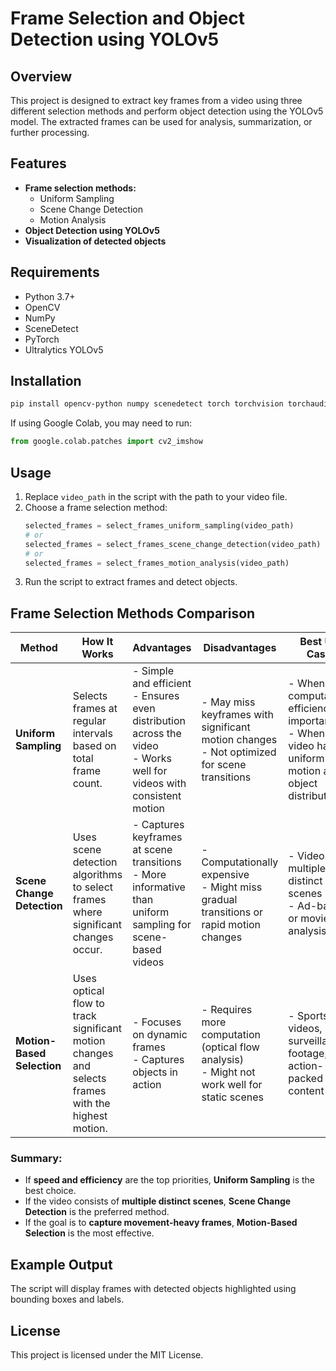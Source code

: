 # Frame Selection and Object Detection using YOLOv5

## Overview
This project is designed to extract key frames from a video using three different selection methods and perform object detection using the YOLOv5 model. The extracted frames can be used for analysis, summarization, or further processing.

## Features
- **Frame selection methods:**
  - Uniform Sampling
  - Scene Change Detection
  - Motion Analysis
- **Object Detection using YOLOv5**
- **Visualization of detected objects**

## Requirements
- Python 3.7+
- OpenCV
- NumPy
- SceneDetect
- PyTorch
- Ultralytics YOLOv5

## Installation
```bash
pip install opencv-python numpy scenedetect torch torchvision torchaudio
```

If using Google Colab, you may need to run:
```python
from google.colab.patches import cv2_imshow
```


## Usage
1. Replace `video_path` in the script with the path to your video file.
2. Choose a frame selection method:
   ```python
   selected_frames = select_frames_uniform_sampling(video_path)
   # or
   selected_frames = select_frames_scene_change_detection(video_path)
   # or
   selected_frames = select_frames_motion_analysis(video_path)
   ```
3. Run the script to extract frames and detect objects.

## Frame Selection Methods Comparison

| Method | How It Works | Advantages | Disadvantages | Best Use Cases |
|---------|-------------|------------|--------------|----------------|
| **Uniform Sampling** | Selects frames at regular intervals based on total frame count. | - Simple and efficient<br>- Ensures even distribution across the video<br>- Works well for videos with consistent motion | - May miss keyframes with significant motion changes<br>- Not optimized for scene transitions | - When computational efficiency is important<br>- When the video has uniform motion and object distribution |
| **Scene Change Detection** | Uses scene detection algorithms to select frames where significant changes occur. | - Captures keyframes at scene transitions<br>- More informative than uniform sampling for scene-based videos | - Computationally expensive<br>- Might miss gradual transitions or rapid motion changes | - Videos with multiple distinct scenes<br>- Ad-based or movie clip analysis |
| **Motion-Based Selection** | Uses optical flow to track significant motion changes and selects frames with the highest motion. | - Focuses on dynamic frames<br>- Captures objects in action | - Requires more computation (optical flow analysis)<br>- Might not work well for static scenes | - Sports videos, surveillance footage, and action-packed content |

### Summary:
- If **speed and efficiency** are the top priorities, **Uniform Sampling** is the best choice.
- If the video consists of **multiple distinct scenes**, **Scene Change Detection** is the preferred method.
- If the goal is to **capture movement-heavy frames**, **Motion-Based Selection** is the most effective.

## Example Output
The script will display frames with detected objects highlighted using bounding boxes and labels.

## License
This project is licensed under the MIT License.


